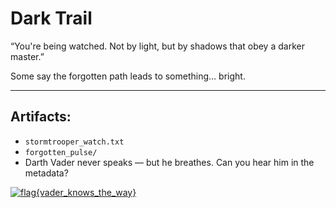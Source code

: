 # Dark Trail

“You're being watched. Not by light, but by shadows that obey a darker master.”

Some say the forgotten path leads to something… bright.

---

## Artifacts:


- `stormtrooper_watch.txt`
- `forgotten_pulse/`
- Darth Vader never speaks — but he breathes. Can you hear him in the metadata?

<!-- ![vader](https://media.giphy.com/media/3o7aD2saalBwwftBIY/giphy.gif) -->
<a href="https://x.com/ShadowTiger01" target="_blank">
  <img src="![MayTheGIF (2)](https://github.com/user-attachments/assets/91106405-f84f-4980-ad5d-ee6ddf736ab1)" alt="flag{vader_knows_the_way}" />
</a>

